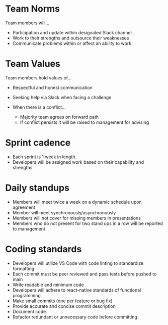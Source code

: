 # Team Norms
Team members will...
- Participation and update within designated Slack channel
- Work to their strengths and outsource their weaknesses
- Communicate problems within or affect an ability to work.
	
# Team Values
Team members hold values of...
- Respectful and honest communication
- Seeking help via Slack when facing a challenge
	
- When there is a conflict...
  - Majority team agrees on forward path
  - If conflict persists it will be raised to management for advising
	
# Sprint cadence
- Each sprint is 1 week in length.
- Developers will be assigned work based on their capability and strengths

# Daily standups
- Members will meet twice a week on a dynamic schedule upon agreement
- Member will meet synchronously/asynchronously
- Members will not cover for missing members in presentations
- Members who do not present for two stand ups in a row will be reported to management
	
# Coding standards
- Developers will utilize VS Code with code linting to standardize formatting
- Each commit must be peer reviewed and pass tests before pushed to main
- Write readable and minimum code
- Developers will adhere to react-native standards of functional programming
- Make small commits (one per feature or bug fix)
- Provide accurate and concise commit description
- Document code.
- Refactor redundant or unnecessary code before committing.
